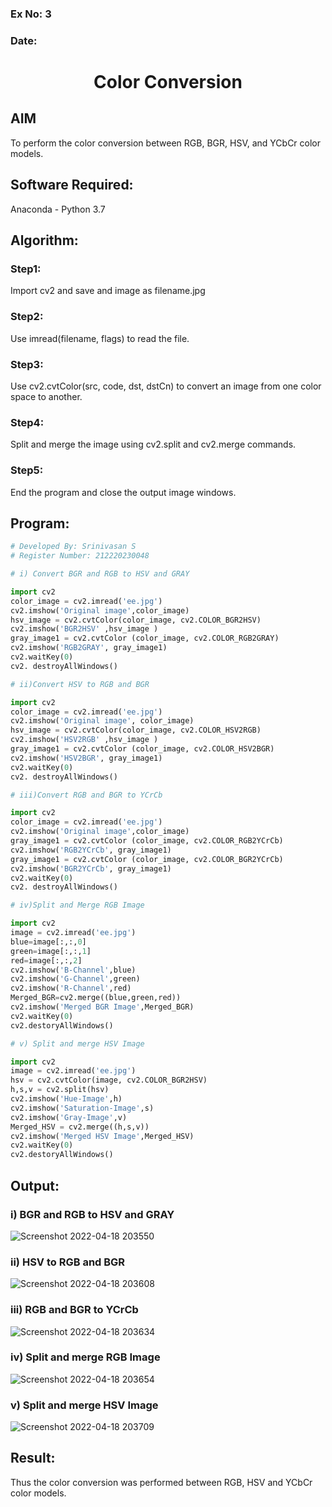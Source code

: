 ### Ex No: 3
### Date:

# <p align="center"> Color Conversion </p>
## AIM
To perform the color conversion between RGB, BGR, HSV, and YCbCr color models.

## Software Required:
Anaconda - Python 3.7
## Algorithm:
### Step1:
Import cv2 and save and image as filename.jpg
<br>

### Step2:
Use imread(filename, flags) to read the file.
<br>

### Step3:
Use cv2.cvtColor(src, code, dst, dstCn) to convert an image from one color space to another.
<br>

### Step4:
Split and merge the image using cv2.split and cv2.merge commands.
<br>

### Step5:
End the program and close the output image windows.
<br>

## Program:
```python
# Developed By: Srinivasan S
# Register Number: 212220230048

# i) Convert BGR and RGB to HSV and GRAY

import cv2
color_image = cv2.imread('ee.jpg')
cv2.imshow('Original image',color_image)
hsv_image = cv2.cvtColor(color_image, cv2.COLOR_BGR2HSV)
cv2.imshow('BGR2HSV' ,hsv_image )
gray_image1 = cv2.cvtColor (color_image, cv2.COLOR_RGB2GRAY)
cv2.imshow('RGB2GRAY', gray_image1)
cv2.waitKey(0)
cv2. destroyAllWindows()

# ii)Convert HSV to RGB and BGR

import cv2
color_image = cv2.imread('ee.jpg')
cv2.imshow('Original image', color_image)
hsv_image = cv2.cvtColor(color_image, cv2.COLOR_HSV2RGB)
cv2.imshow('HSV2RGB' ,hsv_image )
gray_image1 = cv2.cvtColor (color_image, cv2.COLOR_HSV2BGR)
cv2.imshow('HSV2BGR', gray_image1)
cv2.waitKey(0)
cv2. destroyAllWindows()

# iii)Convert RGB and BGR to YCrCb

import cv2
color_image = cv2.imread('ee.jpg')
cv2.imshow('Original image',color_image)
gray_image1 = cv2.cvtColor (color_image, cv2.COLOR_RGB2YCrCb)
cv2.imshow('RGB2YCrCb', gray_image1)
gray_image1 = cv2.cvtColor (color_image, cv2.COLOR_BGR2YCrCb)
cv2.imshow('BGR2YCrCb', gray_image1)
cv2.waitKey(0)
cv2. destroyAllWindows()

# iv)Split and Merge RGB Image

import cv2
image = cv2.imread('ee.jpg')
blue=image[:,:,0]
green=image[:,:,1]
red=image[:,:,2]
cv2.imshow('B-Channel',blue)
cv2.imshow('G-Channel',green)
cv2.imshow('R-Channel',red)
Merged_BGR=cv2.merge((blue,green,red))
cv2.imshow('Merged BGR Image',Merged_BGR)
cv2.waitKey(0)
cv2.destoryAllWindows()

# v) Split and merge HSV Image

import cv2
image = cv2.imread('ee.jpg')
hsv = cv2.cvtColor(image, cv2.COLOR_BGR2HSV)
h,s,v = cv2.split(hsv)
cv2.imshow('Hue-Image',h)
cv2.imshow('Saturation-Image',s)
cv2.imshow('Gray-Image',v)
Merged_HSV = cv2.merge((h,s,v))
cv2.imshow('Merged HSV Image',Merged_HSV)
cv2.waitKey(0)
cv2.destoryAllWindows()

```
## Output:
### i) BGR and RGB to HSV and GRAY
![Screenshot 2022-04-18 203550](https://user-images.githubusercontent.com/103049243/163828719-2af928e8-0019-4aec-9845-e05c096cb47e.png)


### ii) HSV to RGB and BGR
![Screenshot 2022-04-18 203608](https://user-images.githubusercontent.com/103049243/163828744-b43f2435-8428-4aad-a9ee-2b0b42e6006c.png)


### iii) RGB and BGR to YCrCb

![Screenshot 2022-04-18 203634](https://user-images.githubusercontent.com/103049243/163828769-766f3b04-1d60-4661-bb65-7c0c6428eccc.png)

### iv) Split and merge RGB Image

![Screenshot 2022-04-18 203654](https://user-images.githubusercontent.com/103049243/163828790-a233fdaa-d323-4662-8e85-9e98c528bb4c.png)

### v) Split and merge HSV Image

![Screenshot 2022-04-18 203709](https://user-images.githubusercontent.com/103049243/163828824-59e867cb-8668-4c1c-9b09-60e881973a89.png)



## Result:
Thus the color conversion was performed between RGB, HSV and YCbCr color models.
